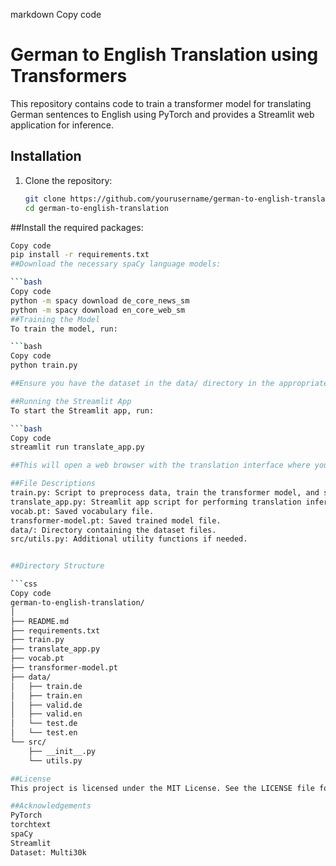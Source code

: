 markdown
Copy code
# German to English Translation using Transformers

This repository contains code to train a transformer model for translating German sentences to English using PyTorch and provides a Streamlit web application for inference.

## Installation

1. Clone the repository:
   ```bash
   git clone https://github.com/yourusername/german-to-english-translation.git
   cd german-to-english-translation

##Install the required packages:

```bash
Copy code
pip install -r requirements.txt
##Download the necessary spaCy language models:

```bash
Copy code
python -m spacy download de_core_news_sm
python -m spacy download en_core_web_sm
##Training the Model
To train the model, run:

```bash
Copy code
python train.py

##Ensure you have the dataset in the data/ directory in the appropriate format. The script will preprocess the data, train the model, and save the trained model and vocabulary.

##Running the Streamlit App
To start the Streamlit app, run:

```bash
Copy code
streamlit run translate_app.py

##This will open a web browser with the translation interface where you can input German sentences and get English translations.

##File Descriptions
train.py: Script to preprocess data, train the transformer model, and save the trained model.
translate_app.py: Streamlit app script for performing translation inference.
vocab.pt: Saved vocabulary file.
transformer-model.pt: Saved trained model file.
data/: Directory containing the dataset files.
src/utils.py: Additional utility functions if needed.


##Directory Structure

```css
Copy code
german-to-english-translation/
│
├── README.md
├── requirements.txt
├── train.py
├── translate_app.py
├── vocab.pt
├── transformer-model.pt
├── data/
│   ├── train.de
│   ├── train.en
│   ├── valid.de
│   ├── valid.en
│   └── test.de
│   └── test.en
└── src/
    ├── __init__.py
    └── utils.py

##License
This project is licensed under the MIT License. See the LICENSE file for details.

##Acknowledgements
PyTorch
torchtext
spaCy
Streamlit
Dataset: Multi30k
